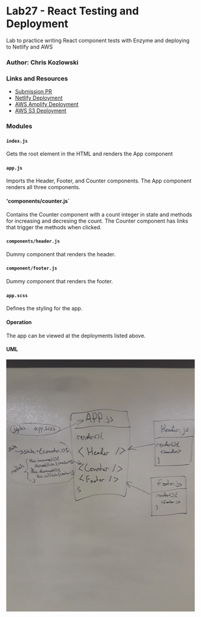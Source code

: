 # Lab27 - React Testing and Deployment
Lab to practice writing React component tests with Enzyme and deploying to Netlify and AWS
### Author: Chris Kozlowski

### Links and Resources
* [Submission PR](https://github.com/401-advanced-javascript-cdk/lab27-react-testing-and-deployment/pull/1)
* [Netlify Deployment](https://optimistic-bardeen-1c3b2d.netlify.com)
* [AWS Amplify Deployment](https://lab27.dbffg9zo9u9a4.amplifyapp.com/)
* [AWS S3 Deployment](http://lab27-deployment.s3-website-us-west-2.amazonaws.com)

### Modules
#### `index.js`
Gets the root element in the HTML and renders the App component
#### `app.js`
Imports the Header, Footer, and Counter components.  The App component renders all three components.
#### 'components/counter.js`
Contains the Counter component with a count integer in state and methods for increasing and decresing the count.  The Counter component has links that trigger the methods when clicked.
#### `components/header.js`
Dummy component that renders the header.
#### `component/footer.js`
Dummy component that renders the footer.
#### `app.scss`
Defines the styling for the app.

#### Operation
The app can be viewed at the deployments listed above.

#### UML
![Lab27 UML](./assets/lab27.jpg)
